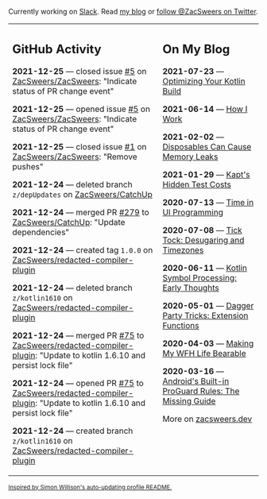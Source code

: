 Currently working on [Slack](https://slack.com/). Read [my blog](https://zacsweers.dev/) or [follow @ZacSweers on Twitter](https://twitter.com/ZacSweers).

<table><tr><td valign="top" width="60%">

## GitHub Activity
<!-- githubActivity starts -->
**2021-12-25** — closed issue [#5](https://github.com/ZacSweers/ZacSweers/issues/5) on [ZacSweers/ZacSweers](https://github.com/ZacSweers/ZacSweers): "Indicate status of PR change event"

**2021-12-25** — opened issue [#5](https://github.com/ZacSweers/ZacSweers/issues/5) on [ZacSweers/ZacSweers](https://github.com/ZacSweers/ZacSweers): "Indicate status of PR change event"

**2021-12-25** — closed issue [#1](https://github.com/ZacSweers/ZacSweers/issues/1) on [ZacSweers/ZacSweers](https://github.com/ZacSweers/ZacSweers): "Remove pushes"

**2021-12-24** — deleted branch `z/depUpdates` on [ZacSweers/CatchUp](https://github.com/ZacSweers/CatchUp)

**2021-12-24** — merged PR [#279](https://github.com/ZacSweers/CatchUp/pull/279) to [ZacSweers/CatchUp](https://github.com/ZacSweers/CatchUp): "Update dependencies"

**2021-12-24** — created tag `1.0.0` on [ZacSweers/redacted-compiler-plugin](https://github.com/ZacSweers/redacted-compiler-plugin)

**2021-12-24** — deleted branch `z/kotlin1610` on [ZacSweers/redacted-compiler-plugin](https://github.com/ZacSweers/redacted-compiler-plugin)

**2021-12-24** — merged PR [#75](https://github.com/ZacSweers/redacted-compiler-plugin/pull/75) to [ZacSweers/redacted-compiler-plugin](https://github.com/ZacSweers/redacted-compiler-plugin): "Update to kotlin 1.6.10 and persist lock file"

**2021-12-24** — opened PR [#75](https://github.com/ZacSweers/redacted-compiler-plugin/pull/75) to [ZacSweers/redacted-compiler-plugin](https://github.com/ZacSweers/redacted-compiler-plugin): "Update to kotlin 1.6.10 and persist lock file"

**2021-12-24** — created branch `z/kotlin1610` on [ZacSweers/redacted-compiler-plugin](https://github.com/ZacSweers/redacted-compiler-plugin)
<!-- githubActivity ends -->
</td><td valign="top" width="40%">

## On My Blog
<!-- blog starts -->
**2021-07-23** — [Optimizing Your Kotlin Build](https://www.zacsweers.dev/optimizing-your-kotlin-build/)

**2021-06-14** — [How I Work](https://www.zacsweers.dev/how-i-work/)

**2021-02-02** — [Disposables Can Cause Memory Leaks](https://www.zacsweers.dev/disposables-can-cause-memory-leaks/)

**2021-01-29** — [Kapt's Hidden Test Costs](https://www.zacsweers.dev/kapts-hidden-test-costs/)

**2020-07-13** — [Time in UI Programming](https://www.zacsweers.dev/time-in-ui/)

**2020-07-08** — [Tick Tock: Desugaring and Timezones](https://www.zacsweers.dev/ticktock-desugaring-timezones/)

**2020-06-11** — [Kotlin Symbol Processing: Early Thoughts](https://www.zacsweers.dev/kotlin-symbol-processor-early-thoughts/)

**2020-05-01** — [Dagger Party Tricks: Extension Functions](https://www.zacsweers.dev/dagger-party-tricks-extension-functions/)

**2020-04-03** — [Making My WFH Life Bearable](https://www.zacsweers.dev/making-wfh-life-bearable/)

**2020-03-16** — [Android's Built-in ProGuard Rules: The Missing Guide](https://www.zacsweers.dev/android-proguard-rules/)
<!-- blog ends -->
More on [zacsweers.dev](https://zacsweers.dev/)
</td></tr></table>

<sub><a href="https://simonwillison.net/2020/Jul/10/self-updating-profile-readme/">Inspired by Simon Willison's auto-updating profile README.</a></sub>
